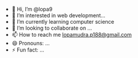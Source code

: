 - 👋 Hi, I’m @lopa9
- 👀 I’m interested in web development...
- 🌱 I’m currently learning computer science
- 💞️ I’m looking to collaborate on ...
- 📫 How to reach me lopamudra.p188@gmail.com
- 😄 Pronouns: ...
- ⚡ Fun fact: ...

<!---
lopa9/lopa9 is a ✨ special ✨ repository because its `README.md` (this file) appears on your GitHub profile.
You can click the Preview link to take a look at your changes.
--->
